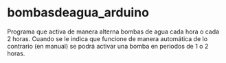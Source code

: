 # bombasdeagua_arduino
Programa que activa de manera alterna bombas de agua cada hora o cada 2 horas. Cuando se le indica que funcione de manera automática de lo contrario (en manual) se podrá activar una bomba en periodos de 1 o 2 horas.
